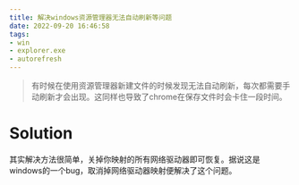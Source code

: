 ```yaml
---
title: 解决windows资源管理器无法自动刷新等问题
date: 2022-09-20 16:46:58
tags:
- win
- explorer.exe
- autorefresh
---
```

> 有时候在使用资源管理器新建文件的时候发现无法自动刷新，每次都需要手动刷新才会出现。这同样也导致了chrome在保存文件时会卡住一段时间。

# Solution
其实解决方法很简单，关掉你映射的所有网络驱动器即可恢复。据说这是windows的一个bug，取消掉网络驱动器映射便解决了这个问题。
